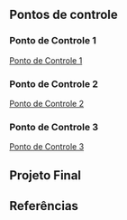 ## Pontos de controle

### Ponto de Controle 1


[Ponto de Controle 1](https://unbbr-my.sharepoint.com/:b:/g/personal/180023110_aluno_unb_br/ERCtkSpcp5hNoC9IH9ZfEoQBVBd2sPW8O4r_OjuWyDuRHg?e=xenvMy)

### Ponto de Controle 2

[Ponto de Controle 2](https://unbbr-my.sharepoint.com/:b:/g/personal/180023110_aluno_unb_br/ERCtkSpcp5hNoC9IH9ZfEoQBVBd2sPW8O4r_OjuWyDuRHg?e=xenvMy)

### Ponto de Controle 3

[Ponto de Controle 3](https://unbbr-my.sharepoint.com/:b:/g/personal/180023110_aluno_unb_br/ERCtkSpcp5hNoC9IH9ZfEoQBVBd2sPW8O4r_OjuWyDuRHg?e=xenvMy)

## Projeto Final

## Referências


